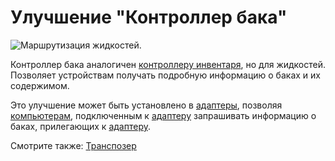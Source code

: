 # Улучшение "Контроллер бака"

![Маршрутизация жидкостей.](oredict:opencomputers:tankControllerUpgrade)

Контроллер бака аналогичен [контроллеру инвентаря](inventoryControllerUpgrade.md), но для жидкостей. Позволяет устройствам получать подробную информацию о баках и их содержимом.

Это улучшение может быть установлено в [адаптеры](../block/adapter.md), позволяя [компьютерам](../general/computer.md), подключенным к [адаптеру](../block/adapter.md) запрашивать информацию о баках, прилегающих к [адаптеру](../block/adapter.md).

Смотрите также: [Транспозер](../block/transposer.md)
